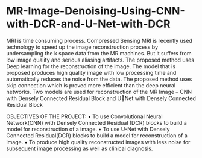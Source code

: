 # MR-Image-Denoising-Using-CNN-with-DCR-and-U-Net-with-DCR
MRI is time consuming process. Compressed Sensing MRI is recently used 
technology to speed up the image reconstruction process by undersampling the k space 
data from the MR machines. But it suffers from low image quality and serious aliasing 
artifacts. The proposed method uses Deep learning for the reconstruction of the image. 
The model that is proposed produces high quality image with low processing time and 
automatically reduces the noise from the data. The proposed method uses skip connection 
which is proved more efficient than the deep neural networks. Two models are used for 
reconstruction of the MR Image – CNN with Densely Connected Residual Block and UNet with Densely Connected Residual Block

OBJECTIVES OF THE PROJECT:
• To use Convolutional Neural Network(CNN) with Densely Connected Residual 
(DCR) blocks to build a model for reconstruction of a image.
• To use U-Net with Densely Connected Residual(DCR) blocks to build a model for 
reconstruction of a image.
• To produce high quality reconstructed images with less noise for subsequent image 
processing as well as clinical diagnosis.
